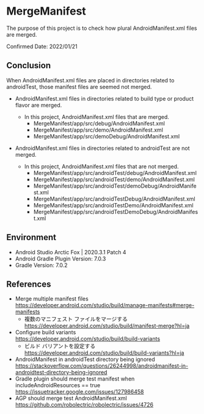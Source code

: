 # MergeManifest

The purpose of this project is to check how plural AndroidManifest.xml files are merged.

Confirmed Date: 2022/01/21

## Conclusion

When AndroidManifest.xml files are placed in directories related to androidTest,
those manifest files are seemed not merged.

- AndroidManifest.xml files in directories related to build type or product flavor are merged.
    - In this project, AndroidManifest.xml files that are merged.
        - MergeManifest/app/src/debug/AndroidManifest.xml
        - MergeManifest/app/src/demo/AndroidManifest.xml
        - MergeManifest/app/src/demoDebug/AndroidManifest.xml

- AndroidManifest.xml files in directories related to androidTest are not merged.
    - In this project, AndroidManifest.xml files that are not merged.
        - MergeManifest/app/src/androidTest/debug/AndroidManifest.xml
        - MergeManifest/app/src/androidTest/demo/AndroidManifest.xml
        - MergeManifest/app/src/androidTest/demoDebug/AndroidManifest.xml
        - MergeManifest/app/src/androidTestDebug/AndroidManifest.xml
        - MergeManifest/app/src/androidTestDemo/AndroidManifest.xml
        - MergeManifest/app/src/androidTestDemoDebug/AndroidManifest.xml

## Environment

- Android Studio Arctic Fox | 2020.3.1 Patch 4
- Android Gradle Plugin Version: 7.0.3
- Gradle Version: 7.0.2

## References

- Merge multiple manifest files
    https://developer.android.com/studio/build/manage-manifests#merge-manifests
    - 複数のマニフェスト ファイルをマージする
        https://developer.android.com/studio/build/manifest-merge?hl=ja
- Configure build variants
    https://developer.android.com/studio/build/build-variants
    - ビルド バリアントを設定する
        https://developer.android.com/studio/build/build-variants?hl=ja
- AndroidManifest in androidTest directory being ignored
    https://stackoverflow.com/questions/26244998/androidmanifest-in-androidtest-directory-being-ignored
- Gradle plugin should merge test manifest when includeAndroidResources == true
    https://issuetracker.google.com/issues/127986458
- AGP should merge test AndroidManifest.xml
    https://github.com/robolectric/robolectric/issues/4726
